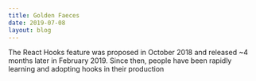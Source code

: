 ```yaml
---
title: Golden Faeces
date: 2019-07-08
layout: blog
---
```


The React Hooks feature was proposed in October 2018 and released ~4 months later in February 2019. Since then, people have been rapidly learning and adopting hooks in their production
